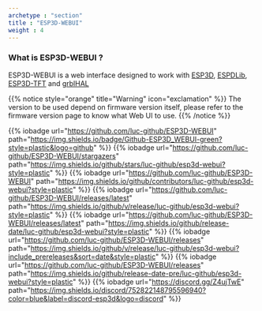 ```yaml
---
archetype : "section"
title : "ESP3D-WEBUI"
weight : 4
---
```


### What is ESP3D-WEBUI ?
ESP3D-WEBUI is a web interface designed to work with [ESP3D](/esp3d/), [ESPDLib](/esp3dlib/), [ESP3D-TFT](/esp3d-tft/) and [grblHAL](https://github.com/grblHAL)

{{% notice style="orange" title="Warning" icon="exclamation" %}}
The version to be used depend on firmware version itself, please refer to the firmware version page to know what Web UI to use.
{{% /notice %}}


{{% iobadge url="https://github.com/luc-github/ESP3D-WEBUI" path="https://img.shields.io/badge/Github-ESP3D_WEBUI-green?style=plastic&logo=github" %}}
{{% iobadge url="https://github.com/luc-github/ESP3D-WEBUI/stargazers" path="https://img.shields.io/github/stars/luc-github/esp3d-webui?style=plastic" %}}
{{% iobadge url="https://github.com/luc-github/ESP3D-WEBUI" path="https://img.shields.io/github/contributors/luc-github/esp3d-webui?style=plastic" %}}
{{% iobadge url="https://github.com/luc-github/ESP3D-WEBUI/releases/latest" path="https://img.shields.io/github/v/release/luc-github/esp3d-webui?style=plastic" %}}
{{% iobadge url="https://github.com/luc-github/ESP3D-WEBUI/releases/latest" path="https://img.shields.io/github/release-date/luc-github/esp3d-webui?style=plastic" %}}
{{% iobadge url="https://github.com/luc-github/ESP3D-WEBUI/releases" path="https://img.shields.io/github/v/release/luc-github/esp3d-webui?include_prereleases&sort=date&style=plastic" %}}
{{% iobadge url="https://github.com/luc-github/ESP3D-WEBUI/releases" path="https://img.shields.io/github/release-date-pre/luc-github/esp3d-webui?style=plastic" %}}
{{% iobadge url="https://discord.gg/Z4ujTwE" path="https://img.shields.io/discord/752822148795596940?color=blue&label=discord-esp3d&logo=discord" %}}

